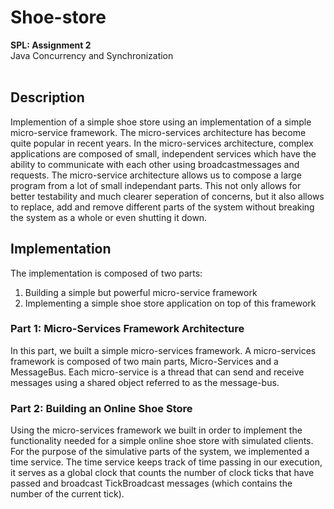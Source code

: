 # Shoe-store #
<b>SPL: Assignment 2</b><br />
Java Concurrency and Synchronization<br /><br />

## Description ##
Implemention of a simple shoe store using an implementation of a simple micro-service framework. The micro-services architecture has become quite
popular in recent years. In the micro-services architecture, complex applications are composed of
small, independent services which have the ability to communicate with each other using broadcastmessages
and requests. The micro-service architecture allows us to compose a large program from a
lot of small independant parts. This not only allows for better testability and much clearer seperation
of concerns, but it also allows to replace, add and remove different parts of the system without
breaking the system as a whole or even shutting it down.

## Implementation ##
The implementation is composed of two parts: <br />
1. Building a simple but powerful micro-service framework <br />
2. Implementing a simple shoe store application on top of this framework<br />

###  Part 1: Micro-Services Framework Architecture ###
In this part, we built a simple micro-services framework. A micro-services framework is composed
of two main parts, Micro-Services and a MessageBus. Each micro-service is a thread that can
send and receive messages using a shared object referred to as the message-bus.
###  Part 2: Building an Online Shoe Store ###
Using the micro-services framework we built in order to
implement the functionality needed for a simple online shoe store with simulated clients. <br />
For the purpose of the simulative parts of the system, we implemented a time service. The
time service keeps track of time passing in our execution, it serves as a global clock that counts the
number of clock ticks that have passed and broadcast TickBroadcast messages (which contains the
number of the current tick).


